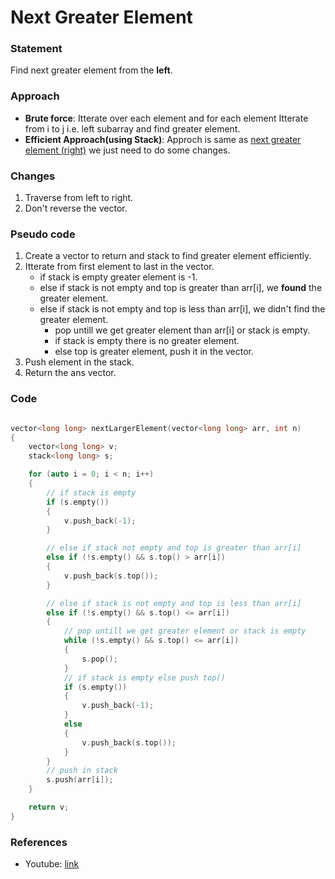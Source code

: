 # Next Greater Element

### Statement

Find next greater element from the **left**.

### Approach

- **Brute force**: Itterate over each element and for each element Itterate from i to j i.e. left subarray and find greater element.
- **Efficient Approach(using Stack)**: Approch is same as [next greater element (right)](1_next_greater_element.md) we just need to do some changes.

### Changes

1. Traverse from left to right.
2. Don't reverse the vector.

### Pseudo code

1. Create a vector to return and stack to find greater element efficiently.
2. Itterate from first element to last in the vector.
   - if stack is empty greater element is -1.
   - else if stack is not empty and top is greater than arr[i], we **found** the greater element.
   - else if stack is not empty and top is less than arr[i], we didn't find the greater element.
     - pop untill we get greater element than arr[i] or stack is empty.
     - if stack is empty there is no greater element.
     - else top is greater element, push it in the vector.
3. Push element in the stack.
4. Return the ans vector.

### Code

```cpp

vector<long long> nextLargerElement(vector<long long> arr, int n)
{
    vector<long long> v;
    stack<long long> s;

    for (auto i = 0; i < n; i++)
    {
        // if stack is empty
        if (s.empty())
        {
            v.push_back(-1);
        }

        // else if stack not empty and top is greater than arr[i]
        else if (!s.empty() && s.top() > arr[i])
        {
            v.push_back(s.top());
        }

        // else if stack is not empty and top is less than arr[i]
        else if (!s.empty() && s.top() <= arr[i])
        {
            // pop untill we get greater element or stack is empty
            while (!s.empty() && s.top() <= arr[i])
            {
                s.pop();
            }
            // if stack is empty else push top()
            if (s.empty())
            {
                v.push_back(-1);
            }
            else
            {
                v.push_back(s.top());
            }
        }
        // push in stack
        s.push(arr[i]);
    }

    return v;
}
```

### References

- Youtube: [link](https://www.youtube.com/watch?v=T5s96ynzArg&list=PL_z_8CaSLPWdeOezg68SKkeLN4-T_jNHd&index=3)
